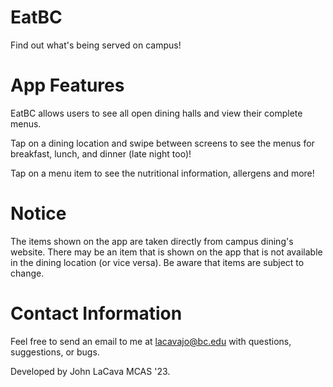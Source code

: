 # EatBC

Find out what's being served on campus!

# App Features

EatBC allows users to see all open dining halls and view their complete menus.

Tap on a dining location and swipe between screens to see the menus for breakfast, lunch, and dinner (late night too)!

Tap on a menu item to see the nutritional information, allergens and more!

# Notice

The items shown on the app are taken directly from campus dining's website. There may be an item that is shown on the app that is not available in the dining location (or vice versa). Be aware that items are subject to change.

# Contact Information

Feel free to send an email to me at lacavajo@bc.edu with questions, suggestions, or bugs.

Developed by John LaCava MCAS '23.
